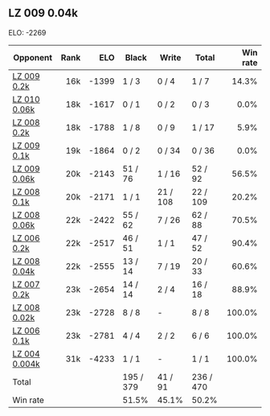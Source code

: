 ## LZ 009 0.04k ##

ELO: -2269

Opponent | Rank | ELO | Black | Write | Total | Win rate
---------|-----:|----:|-------|-------|-------|-------:
[LZ 009 0.2k](LZ%20009%200.2k.md) | 16k | -1399 | 1 / 3 | 0 / 4 | 1 / 7 | 14.3%
[LZ 010 0.06k](LZ%20010%200.06k.md) | 18k | -1617 | 0 / 1 | 0 / 2 | 0 / 3 | 0.0%
[LZ 008 0.2k](LZ%20008%200.2k.md) | 18k | -1788 | 1 / 8 | 0 / 9 | 1 / 17 | 5.9%
[LZ 009 0.1k](LZ%20009%200.1k.md) | 19k | -1864 | 0 / 2 | 0 / 34 | 0 / 36 | 0.0%
[LZ 009 0.06k](LZ%20009%200.06k.md) | 20k | -2143 | 51 / 76 | 1 / 16 | 52 / 92 | 56.5%
[LZ 008 0.1k](LZ%20008%200.1k.md) | 20k | -2171 | 1 / 1 | 21 / 108 | 22 / 109 | 20.2%
[LZ 008 0.06k](LZ%20008%200.06k.md) | 22k | -2422 | 55 / 62 | 7 / 26 | 62 / 88 | 70.5%
[LZ 006 0.2k](LZ%20006%200.2k.md) | 22k | -2517 | 46 / 51 | 1 / 1 | 47 / 52 | 90.4%
[LZ 008 0.04k](LZ%20008%200.04k.md) | 22k | -2555 | 13 / 14 | 7 / 19 | 20 / 33 | 60.6%
[LZ 007 0.2k](LZ%20007%200.2k.md) | 23k | -2654 | 14 / 14 | 2 / 4 | 16 / 18 | 88.9%
[LZ 008 0.02k](LZ%20008%200.02k.md) | 23k | -2728 | 8 / 8 | - | 8 / 8 | 100.0%
[LZ 006 0.1k](LZ%20006%200.1k.md) | 23k | -2781 | 4 / 4 | 2 / 2 | 6 / 6 | 100.0%
[LZ 004 0.004k](LZ%20004%200.004k.md) | 31k | -4233 | 1 / 1 | - | 1 / 1 | 100.0%
Total | | | 195 / 379 | 41 / 91 | 236 / 470 | 
Win rate| | | 51.5% | 45.1% | 50.2% | 
